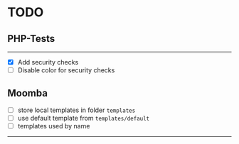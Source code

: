# TODO

## PHP-Tests

---

- [x] Add security checks
- [ ] Disable color for security checks

## Moomba

- [ ] store local templates in folder `templates`
- [ ] use default template from `templates/default`
- [ ] templates used by name

---
